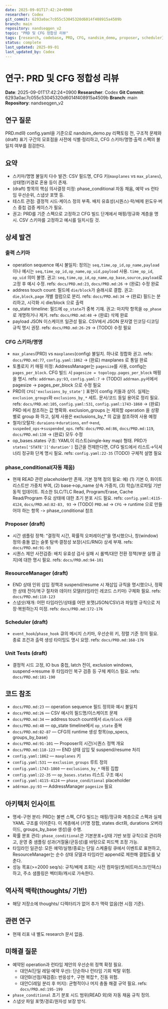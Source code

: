 ```yaml
---
date: 2025-09-01T17:42:24+0900
researcher: Codex
git_commit: 6293a0ac7c055c53045320d6014f408915a4509b
branch: main
repository: nandseqgen_v2
topic: "PRD 및 CFG 정합성 리뷰"
tags: [research, codebase, PRD, CFG, nandsim_demo, proposer, scheduler]
status: complete
last_updated: 2025-09-01
last_updated_by: Codex
---
```


# 연구: PRD 및 CFG 정합성 리뷰

**Date**: 2025-09-01T17:42:24+0900
**Researcher**: Codex
**Git Commit**: 6293a0ac7c055c53045320d6014f408915a4509b
**Branch**: main
**Repository**: nandseqgen_v2

## 연구 질문
PRD.md와 config.yaml을 기준으로 nandsim_demo.py 리팩토링 전, 구조적 문제와 (draft) 표기 구간의 모호점을 사전에 식별·정리하고, CFG 스키마/명명·출력 스펙의 불일치 여부를 점검한다.

## 요약
- 스키마/명명 불일치 다수 발견: CSV 필드명, CFG 키(`maxplanes` vs `max_planes`), 상태명/키경로 혼용 등이 존재.
- (draft) 항목의 핵심 의사결정 미정: phase_conditional 자동 채움, 예약 vs 런타임 우선순위, 스냅샷 포맷 등.
- 테스트 관점: 결정적 시드·케이스 정의 부족. 배치 유효성(시퀀스)·락/배제 윈도우·버스 중첩 검증 케이스가 필요.
- 권고: PRD를 기준 스펙으로 고정하고 CFG 빌드 단계에서 매핑/정규화 계층을 명시. CSV 스키마를 고정하고 예시를 일치시킬 것.

## 상세 발견

### 출력 스키마
- operation sequence 예시 불일치: 정의는 `seq,time,op_id,op_name,payload`이나 예시는 `seq,time_op_id,op_name,op_uid,payload` 사용. `time_op_id`, `op_uid` 의미 불명. 권고: `seq,time,op_id,op_name,op_base,source,payload`로 고정 후 예시 수정. refs: `docs/PRD.md:23`, `docs/PRD.md:26` -> (완료) 수정 완료
- address touch count: 필드에 `die/block`가 슬래시로 결합. 권고: `die,block,page` 개별 컬럼으로 분리. refs: `docs/PRD.md:34` -> (완료) 필드는 분리하고, 시각화 시 die/block 으로 출력
- op_state timeline: 필드에 `op_state`가 중복 기재. 권고: 마지막 항목을 `op_phase`로 개명하거나 제거. refs: `docs/PRD.md:48` -> (완료) 삭제 완료
- payload JSON 이스케이프 일관성 필요. CSV에서 JSON 문자열 인코딩·디코딩 규칙 명시 권장. refs: `docs/PRD.md:26-29` -> (TODO) 수정 필요

### CFG 스키마/명명
- `max_planes`(PRD) vs `maxplanes`(config) 불일치. 하나로 정합화 권고. refs: `docs/PRD.md:77`, `config.yaml:1862` -> (완료) maxplanes 로 통일 완료
- 토폴로지 키 매핑 미정: AddressManager는 `pagesize`를 사용, config는 `pages_per_block`. CFG 빌드 시 `pagesize = topology.pages_per_block` 매핑을 명시. refs: `addrman.py:93`, `config.yaml:7` -> (TODO) `addrman.py`서에서 pagesize -> pages_per_block 으로 수정 필요
- PRD의 `CFG['exclusions_by_state']` 표현이 config 키들과 상이. 실제는 `exclusion_groups`와 `exclusions_by_*` 세트. 문서/코드 동일 용어로 정리 필요. refs: `docs/PRD.md:105`, `config.yaml:531`, `config.yaml:1743-1860` -> (완료) PRD 에서 참조하는 값 명확화. exclusion_groups 는 제외할 operation 을 상황별로 group 화 하고, 실제 사용은 exclusions_by_* 의 값을 참조하여 사용 예정
- 철자/오탈자: `duraions`→`durations`, `enf`→`end`, `suspeded_ops`→`suspended_ops`. refs: `docs/PRD.md:86`, `docs/PRD.md:119`, `docs/PRD.md:138` -> (완료) 모두 수정
- op_bases.states 구조: YAML이 리스트(single-key map) 형태. PRD가 `states['STATE']['duration']` 접근을 전제한다면, CFG 빌드에서 리스트→딕셔너리 정규화 단계 명시 필요. refs: `config.yaml:22-35` (TODO) 구체적 설명 필요

### phase_conditional(자동 채움)
- 현재 READ 관련 placeholder만 존재. 기본 정책 정의 필요: 예) (1) 기본 0, 화이트리스트만 가중치 부여, (2) base→op_name 상속 가중치, (3) 학습/프로파일 기반 동적 업데이트. 최소한 SLC/TLC Read, Program/Erase, Cache Read/Program 주요 상태에 대한 초기 분포 시드 필요. refs: `config.yaml:4115-4124`, `docs/PRD.md:82-83, 93`
  -> (TODO) `PRD.md` -> `CFG` -> runtime 으로 만들어야 하는 항목 -> phase_conditional 참조

### Proposer (draft)
- 시간 샘플링 정책: “결정적 시간, 확률적 오퍼레이션”을 명시했으나, 창(window) 정의·충돌 없는 슬롯 탐색·결정성 보장(시드/RNG) 상세 부재. refs: `docs/PRD.md:91-93`
- 시퀀스 제안 사전검증: 배치 유효성 검사 실패 시 롤백/대안 전환 정책(부분 실행 금지)에 대한 명시 필요. refs: `docs/PRD.md:94-101`

### ResourceManager (draft)
- END 상태 인위 삽입 정책과 suspend/resume 시 재삽입 규칙을 명시했으나, 정확한 상태 전이/복구 절차와 데이터 모델(타임라인 레코드 스키마) 구체화 필요. refs: `docs/PRD.md:118-123`
- 스냅샷/재개: 어떤 타임라인/상태를 어떤 포맷(JSON/CSV)과 파일명 규칙으로 저장·복원하는지 미정. refs: `docs/PRD.md:172-176`

### Scheduler (draft)
- `event_hook`/`phase_hook` 큐의 메시지 스키마, 우선순위 키, 정렬 기준 정의 필요. 종료 조건과 출력 생성 타이밍도 명시 요망. refs: `docs/PRD.md:168-176`

### Unit Tests (draft)
- 결정적 시드 고정, IO bus 중첩, latch 전이, exclusion windows, suspend→resume 후 타임라인 복구 검증 등 구체 케이스 필요. refs: `docs/PRD.md:181-190`

## 코드 참조
- `docs/PRD.md:23` — operation sequence 필드 정의와 예시 불일치
- `docs/PRD.md:26` — CSV 예시의 필드명/이스케이프 문제
- `docs/PRD.md:34` — address touch count에서 `die/block` 사용
- `docs/PRD.md:48` — op_state timeline에서 `op_state` 중복
- `docs/PRD.md:82-87` — CFG의 runtime 생성 항목(op_specs, groups_by_base)
- `docs/PRD.md:91-101` — Proposer의 시간/시퀀스 정책 개요
- `docs/PRD.md:118-123` — END 상태 삽입 및 suspend/resume 처리
- `config.yaml:1862` — `maxplanes` 키
- `config.yaml:531` — `exclusion_groups` 루트 정의
- `config.yaml:1743-1860` — `exclusions_by_*` 매핑 집합
- `config.yaml:22-35` — `op_bases.states` 리스트 구조 예시
- `config.yaml:4115-4124` — `phase_conditional` placeholder
- `addrman.py:93` — AddressManager `pagesize` 필요

## 아키텍처 인사이트
- 명세-구현 분리: PRD는 불변 스펙, CFG 빌드는 매핑/정규화 계층으로 스펙과 실제 YAML 구조를 이어준다. 이 계층에서 (키명 정합, states dict화, durations 오버라이드, groups_by_base 생성)을 수행.
- 확률 분포 관리: `phase_conditional`은 기본분포+상태 기반 보정 규칙으로 관리하고, 운영 중 샘플링 성과(거절율/균등성)를 바탕으로 피드백 조정 가능.
- 타임라인 일관성: 모든 예약/실행/종료는 단일 스케줄링 큐에서 이벤트로 표현하고, ResourceManager는 순수 상태 모델과 타임라인 append로 제한해 결합도를 낮춘다.
- 성능 목표(>=2000 seq/s): 규칙/배제 조회는 사전 컴파일(셋/비트마스크/인덱스)하고, 주소 샘플링은 벡터화/캐시로 가속한다.

## 역사적 맥락(thoughts/ 기반)
- 해당 저장소에 thoughts/ 디렉터리가 없어 추가 맥락 없음(현 시점 기준).

## 관련 연구
- 현재 리포 내 별도 research 문서 없음.

## 미해결 질문
- 예약된 operation과 런타임 제안의 우선순위 정책 확정 필요.
  - 대안A(단일 레일·예약 우선): 단순하나 런타임 기회 박탈 위험.
  - 대안B(선점/재검증): 반응성↑, 구현 복잡↑, 진동 위험.
  - 대안C(레일 분리 후 머지): 균형적이나 머지 충돌 해결 규약 필요. refs: `docs/PRD.md:195-199`
- `phase_conditional` 초기 분포 시드 범위(READ 외)와 자동 채움 규칙 정의.
- 스냅샷 파일 포맷/경로/원자성 보장 방식.

